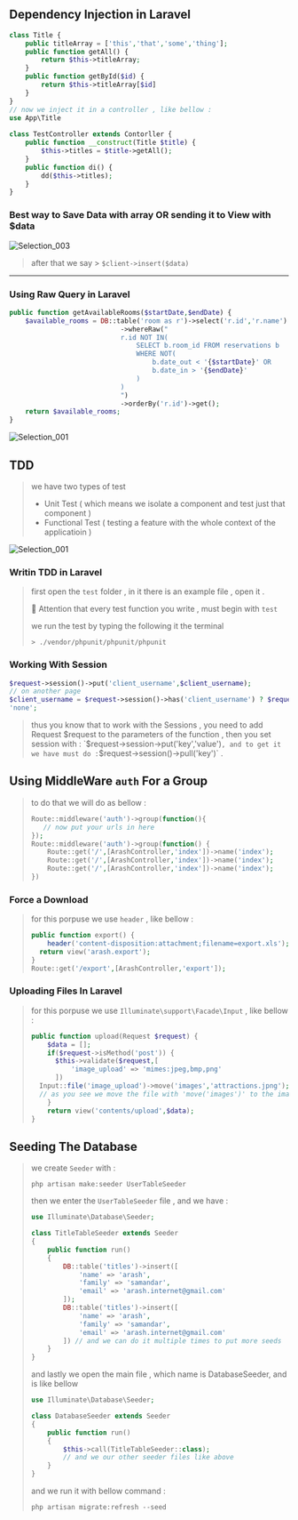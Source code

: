 ## Dependency Injection in Laravel

```php
class Title {
    public titleArray = ['this','that','some','thing'];
    public function getAll() {
        return $this->titleArray;
    }
    public function getById($id) {
        return $this->titleArray[$id]
    }
}
// now we inject it in a controller , like bellow :
use App\Title
    
class TestController extends Contorller {
    public function __construct(Title $title) {
        $this->titles = $title->getAll();
    }
    public function di() {
        dd($this->titles);
    }
}
```

### Best way to Save Data with array OR sending it to View with $data

![Selection_003](./assets/Selection_003.png)

> after that we say > `$client->insert($data)`

--------------

### Using Raw Query in Laravel

```php
public function getAvailableRooms($startDate,$endDate) {
    $available_rooms = DB::table('room as r')->select('r.id','r.name')
        					->whereRaw("
        					r.id NOT IN(
        						SELECT b.room_id FROM reservations b
        						WHERE NOT(
        							b.date_out < '{$startDate}' OR
        							b.date_in > '{$endDate}'
        						)
        					)
        					")
        					->orderBy('r.id')->get();
    return $available_rooms;
}
```

![Selection_001](assets/Selection_001.png)

## TDD

> we have two types of test
>
> - Unit Test ( which means we isolate a component and test just that component )
> - Functional Test ( testing a feature with the whole context of the applicatioin )

![Selection_001](assets/Selection_001-16601450141301.png)

### Writin TDD in Laravel

> first open the `test` folder , in it there is an example file , open it .
>
> :notebook_with_decorative_cover: Attention that every test function you write , must begin with `test`
>
> we run the test by typing the following it the terminal
>
> ```
> > ./vendor/phpunit/phpunit/phpunit
> ```

### Working With Session

```php
$request->session()->put('client_username',$client_username);
// on another page
$client_username = $request->session()->has('client_username') ? $request->session()         ->pull('client_username') :
'none';
```

> thus you know that to work with the Sessions , you need to add Request $request to the parameters of the function , then you set session with : `$request->session->put('key','value')` , and to get it we have must do : `$request->session()->pull('key')` .

## Using MiddleWare `auth` For a Group

> to do that we will do as bellow :
>
> ```php
> Route::middleware('auth')->group(function(){
>    // now put your urls in here 
> });
> Route::middleware('auth')->group(function() {
>     Route::get('/',[ArashController,'index'])->name('index');
>     Route::get('/',[ArashController,'index'])->name('index');
>     Route::get('/',[ArashController,'index'])->name('index');
> })
> ```

### Force a Download

> for this porpuse we use `header` , like bellow :
>
> ```php
> public function export() {
>     header('content-disposition:attachment;filename=export.xls');
> 	return view('arash.export');
> }
> Route::get('/export',[ArashController,'export']);
> ```

### Uploading Files In Laravel

> for this porpuse we use `Illuminate\support\Facade\Input` , like bellow :
>
> ```php
> public function upload(Request $request) {
>     $data = [];
>     if($request->isMethod('post')) {
>  		$this->validate($request,[
>     		'image_upload' => 'mimes:jpeg,bmp,png'
> 		])
> 	Input::file('image_upload')->move('images','attractions.jpng');
> 	// as you see we move the file with 'move('images')' to the images folder .       
>     }
>     return view('contents/upload',$data);
> }

## Seeding The Database

> we create `Seeder` with :
>
> ```
> php artisan make:seeder UserTableSeeder
> ```
>
> then we enter the `UserTableSeeder` file , and we have :
>
> ```php
> use Illuminate\Database\Seeder;
> 
> class TitleTableSeeder extends Seeder
> {
>     public function run()
>     {
>         DB::table('titles')->insert([
>             'name' => 'arash',
>             'family' => 'samandar',
>             'email' => 'arash.internet@gmail.com'
>         ]);
>         DB::table('titles')->insert([
>             'name' => 'arash',
>             'family' => 'samandar',
>             'email' => 'arash.internet@gmail.com'
>         ]) // and we can do it multiple times to put more seeds
>     }
> }
> ```
>
> and lastly we open the main file , which name is DatabaseSeeder, and is like bellow
>
> ```php
> use Illuminate\Database\Seeder;
> 
> class DatabaseSeeder extends Seeder
> {
>     public function run()
>     {
>         $this->call(TitleTableSeeder::class);
>         // and we our other seeder files like above
>     }
> }
> ```
>
> and we run it with bellow command :
>
> ```
> php artisan migrate:refresh --seed
> ```